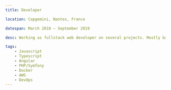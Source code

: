 ```yaml
---
title: Developer

location: Capgemini, Nantes, France

datespan: March 2018 – September 2019

desc: Working as fullstack web developer on several projects. Mostly backend-oriented responsabilities, with interventions on application infrastructure. Evolution towards a DevOps skillset.

tags:
    - Javascript
    - Typescript
    - Angular
    - PHP/Symfony
    - Docker
    - AWS
    - DevOps
---
```

